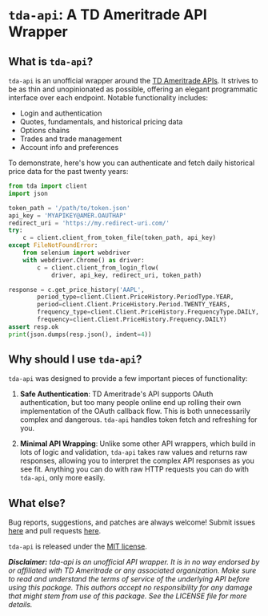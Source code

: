 # ``tda-api``: A TD Ameritrade API Wrapper

What is ``tda-api``?
--------------------

``tda-api`` is an unofficial wrapper around the
[TD Ameritrade APIs](https://developer.tdameritrade.com/apis). It strives to be
as thin and unopinionated as possible, offering an elegant programmatic
interface over each endpoint. Notable functionality includes:
* Login and authentication
* Quotes, fundamentals, and historical pricing data
* Options chains
* Trades and trade management
* Account info and preferences

To demonstrate, here's how you can authenticate and fetch daily historical price data for the past twenty years:

```python
from tda import client
import json

token_path = '/path/to/token.json'
api_key = 'MYAPIKEY@AMER.OAUTHAP'
redirect_uri = 'https://my.redirect-uri.com/'
try:
    c = client.client_from_token_file(token_path, api_key)
except FileNotFoundError:
    from selenium import webdriver
    with webdriver.Chrome() as driver:
        c = client.client_from_login_flow(
            driver, api_key, redirect_uri, token_path)

response = c.get_price_history('AAPL',
        period_type=client.Client.PriceHistory.PeriodType.YEAR,
        period=client.Client.PriceHistory.Period.TWENTY_YEARS,
        frequency_type=client.Client.PriceHistory.FrequencyType.DAILY,
        frequency=client.Client.PriceHistory.Frequency.DAILY)
assert resp.ok
print(json.dumps(resp.json(), indent=4))
```

Why should I use ``tda-api``?
-----------------------------

``tda-api`` was designed to provide a few important pieces of functionality:

1. **Safe Authentication**: TD Ameritrade's API supports OAuth authentication, 
   but too many people online end up rolling their own implementation of the 
   OAuth callback flow. This is both unnecessarily complex and dangerous. 
   ``tda-api`` handles token fetch and refreshing for you.

2. **Minimal API Wrapping**: Unlike some other API wrappers, which build in lots 
   of logic and validation, ``tda-api`` takes raw values and returns raw 
   responses, allowing you to interpret the complex API responses as you see 
   fit. Anything you can do with raw HTTP requests you can do with ``tda-api``, 
   only more easily.

What else?
----------

Bug reports, suggestions, and patches are always welcome! Submit issues
[here](https://github.com/alexgolec/tda-api/issues) and pull requests
[here](https://github.com/alexgolec/tda-api/pulls).

``tda-api`` is released under the
[MIT license](https://github.com/alexgolec/tda-api/blob/master/LICENSE).

***Disclaimer:*** *tda-api is an unofficial API wrapper. It is in no way 
endorsed by or affiliated with TD Ameritrade or any associated organization.
Make sure to read and understand the terms of service of the underlying API 
before using this package. This authors accept no responsibility for any
damage that might stem from use of this package. See the LICENSE file for
more details.*

